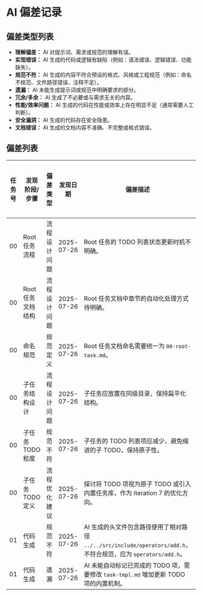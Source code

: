 # AI 偏差记录

## 偏差类型列表
- **理解偏差：** AI 对提示词、需求或规范的理解有误。
- **实现错误：** AI 生成的代码或逻辑有缺陷（例如：语法错误、逻辑错误、功能缺失）。
- **规范不符：** AI 生成的内容不符合预设的格式、风格或工程规范（例如：命名不规范、文件路径错误、注释不足）。
- **遗漏：** AI 未能生成提示词或规范中明确要求的部分。
- **冗余/多余：** AI 生成了不必要或与需求无关的内容。
- **性能/效率问题：** AI 生成的代码在性能或效率上存在明显不足（通常需要人工判断）。
- **安全漏洞：** AI 生成的代码存在安全隐患。
- **文档错误：** AI 生成的文档内容不准确、不完整或格式错误。

## 偏差列表

| 任务号 | 发现阶段/步骤 | 偏差类型 | 发现日期 | 偏差描述 | 解决方案/状态 |
|---|---|---|---|---|---|
| 00     | Root任务流程  | 流程设计问题 | 2025-07-26  | Root 任务的 TODO 列表状态更新时机不明确。                    | 已解决        |
| 00     | Root任务文档结构 | 流程设计问题 | 2025-07-26  | Root 任务文档中章节的自动化处理方式待明确。                  | 待处理        |
| 00     | 命名规范      | 规范定义     | 2025-07-26  | Root 任务文档命名需要统一为 `00-root-task.md`。              | 已解决        |
| 00     | 子任务结构设计 | 流程设计问题 | 2025-07-26  | 子任务应放置在同级目录，保持扁平化结构。                     | 已解决        |
| 00     | 子任务TODO粒度 | 规范不符     | 2025-07-26  | 子任务的 TODO 列表项应减少，避免缩进的子 TODO，保持原子性。  | 已解决        |
| 00     | 子任务TODO定义 | 流程优化建议 | 2025-07-26  | 探讨将 TODO 项视为原子 TODO 或引入内置任务库，作为 Iteration 7 的优化方向。 | 待处理        |
| 01     | 代码生成      | 规范不符     | 2025-07-26  | AI 生成的头文件包含路径使用了相对路径 `../../src/include/operators/add.h`，不符合规范，应为 `operators/add.h`。 | 已解决        |
| 01     | 代码生成      | 遗漏         | 2025-07-26  | AI 未能自动标记已完成的 TODO 项，需要修改 `task-tmpl.md` 增加更新 TODO 项的内置机制。 | 已解决        |
